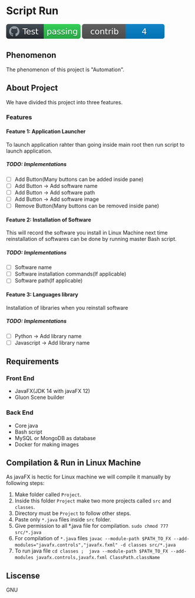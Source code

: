 # Script Run

![Contributors](svg_img/test.svg) ![BuildStatus](svg_img/contrib.svg)

## Phenomenon
The phenomenon of this project is "Automation".

## About Project
We have divided this project into three features.

### Features

#### Feature 1: Application Launcher
To launch application rahter than going inside main root then run script to launch application.

##### TODO: Implementations
* [ ] Add Button(Many buttons can be added inside pane) 
* [ ] Add Button -> Add software name
* [ ] Add Button -> Add software path
* [ ] Add Button -> Add software image
* [ ] Remove Button(Many buttons can be removed inside pane)

#### Feature 2: Installation of Software
This will record the software you install in Linux Machine next time reinstallation of softwares can be done by running master Bash script.
##### TODO: Implementations
* [ ] Software name
* [ ] Software installation commands(If applicable)
* [ ] Software path(If applicable)

#### Feature 3: Languages library 
Installation of libraries when you reinstall software
##### TODO: Implementations
* [ ] Python     -> Add library name 
* [ ] Javascript -> Add library name

## Requirements
### Front End
* JavaFX(JDK 14 with javaFX 12) 
* Gluon Scene builder

### Back End
* Core java 
* Bash script 
* MySQL or MongoDB as database
* Docker for making images

## Compilation & Run in Linux Machine
As javaFX is hectic for Linux machine we will compile it manually by following steps:
1.  Make folder called `Project`.
2.  Inside this folder `Project` make two more projects called `src` and `classes`.
3. Directory must be `Project` to follow other steps.
4. Paste only `*.java` files inside `src` folder.
5. Give permission to all *.java file for compilation.
    ```sudo chmod 777 src/*.java```
6. For compilation of `*.java` files
    ```javac --module-path $PATH_TO_FX --add-modules="javafx.controls","javafx.fxml" -d classes src/*.java```
7. To run java file
    ```cd classes ;  java --module-path $PATH_TO_FX --add-modules javafx.controls,javafx.fxml ClassPath.className```

## Liscense
GNU

